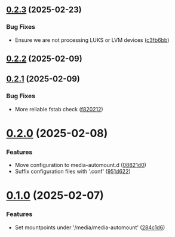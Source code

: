 ## [0.2.3](https://github.com/Zeglius/media-automount-generator/compare/v0.2.2...v0.2.3) (2025-02-23)


### Bug Fixes

* Ensure we are not processing LUKS or LVM devices ([c3fb6bb](https://github.com/Zeglius/media-automount-generator/commit/c3fb6bb80315466341b5ee44d1da698450919425))



## [0.2.2](https://github.com/Zeglius/media-automount-generator/compare/v0.2.1...v0.2.2) (2025-02-09)



## [0.2.1](https://github.com/Zeglius/media-automount-generator/compare/v0.2.0...v0.2.1) (2025-02-09)


### Bug Fixes

* More reliable fstab check ([f820212](https://github.com/Zeglius/media-automount-generator/commit/f8202126d002da3fbc118f11dba1302db0f2b3cc))



# [0.2.0](https://github.com/Zeglius/media-automount-generator/compare/v0.1.0...v0.2.0) (2025-02-08)


### Features

* Move configuration to media-automount.d ([08821d0](https://github.com/Zeglius/media-automount-generator/commit/08821d02bb1d4cd28752f56dc8d3479e0ea054d9))
* Suffix configuration files with '.conf' ([951d622](https://github.com/Zeglius/media-automount-generator/commit/951d622189307e86e50f432cb2aa0724bc15a8e5))



# [0.1.0](https://github.com/Zeglius/media-automount-generator/compare/284c1d63872f37a48d0d975c38819041f20569d1...v0.1.0) (2025-02-07)


### Features

* Set mountpoints under '/media/media-automount' ([284c1d6](https://github.com/Zeglius/media-automount-generator/commit/284c1d63872f37a48d0d975c38819041f20569d1))



